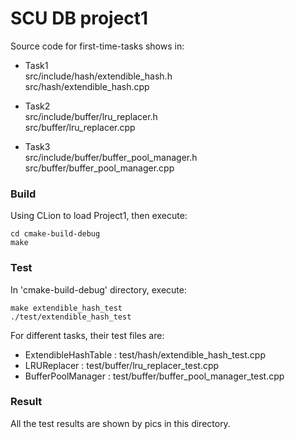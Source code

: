 # SCU DB project1
Source code for first-time-tasks shows in:

* Task1</br>
src/include/hash/extendible_hash.h </br>
src/hash/extendible_hash.cpp

* Task2</br>
src/include/buffer/lru_replacer.h</br>
src/buffer/lru_replacer.cpp

* Task3</br>
src/include/buffer/buffer_pool_manager.h</br>
src/buffer/buffer_pool_manager.cpp


### Build
Using CLion to load Project1, then execute:
```
cd cmake-build-debug
make
```

### Test
In 'cmake-build-debug' directory, execute:
```
make extendible_hash_test
./test/extendible_hash_test
```
For different tasks, their test files are:
* ExtendibleHashTable : test/hash/extendible_hash_test.cpp
* LRUReplacer : test/buffer/lru_replacer_test.cpp
* BufferPoolManager : test/buffer/buffer_pool_manager_test.cpp

### Result
All the test results are shown by pics in this directory.



